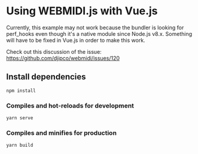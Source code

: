 # Using WEBMIDI.js with Vue.js

Currently, this example may not work because the bundler is looking for perf_hooks even though it's
a native module since Node.js v8.x. Something will have to be fixed in Vue.js in order to make this 
work.

Check out this discussion of the issue: https://github.com/djipco/webmidi/issues/120

## Install dependencies
```
npm install
```

### Compiles and hot-reloads for development
```
yarn serve
```

### Compiles and minifies for production
```
yarn build
```
